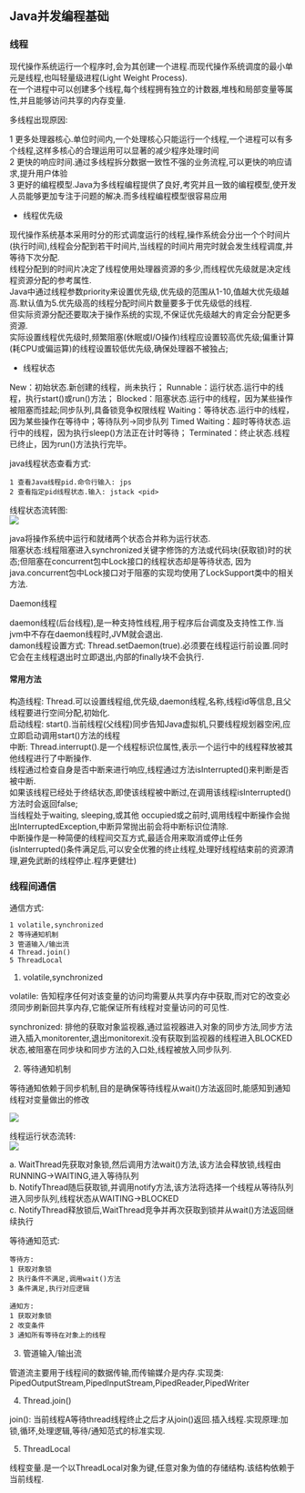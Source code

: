 ## Java并发编程基础

### 线程

现代操作系统运行一个程序时,会为其创建一个进程.而现代操作系统调度的最小单元是线程,也叫轻量级进程(Light Weight Process).    
在一个进程中可以创建多个线程,每个线程拥有独立的计数器,堆栈和局部变量等属性,并且能够访问共享的内存变量.

多线程出现原因:

1 更多处理器核心.单位时间内,一个处理核心只能运行一个线程,一个进程可以有多个线程,这样多核心的合理运用可以显著的减少程序处理时间    
2 更快的响应时间.通过多线程拆分数据一致性不强的业务流程,可以更快的响应请求,提升用户体验    
3 更好的编程模型.Java为多线程编程提供了良好,考究并且一致的编程模型,使开发人员能够更加专注于问题的解决.而多线程编程模型很容易应用

- 线程优先级

现代操作系统基本采用时分的形式调度运行的线程,操作系统会分出一个个时间片(执行时间),线程会分配到若干时间片,当线程的时间片用完时就会发生线程调度,并等待下次分配.    
线程分配到的时间片决定了线程使用处理器资源的多少,而线程优先级就是决定线程资源分配的参考属性.    
Java中通过线程参数priority来设置优先级,优先级的范围从1-10,值越大优先级越高.默认值为5.优先级高的线程分配时间片数量要多于优先级低的线程.    
但实际资源分配还要取决于操作系统的实现,不保证优先级越大的肯定会分配更多资源.    
实际设置线程优先级时,频繁阻塞(休眠或I/O操作)线程应设置较高优先级;偏重计算(耗CPU或偏运算)的线程设置较低优先级,确保处理器不被独占;    

- 线程状态

New：初始状态.新创建的线程，尚未执行；
Runnable：运行状态.运行中的线程，执行start()或run()方法；
Blocked：阻塞状态.运行中的线程，因为某些操作被阻塞而挂起;同步队列,具备锁竞争权限线程
Waiting：等待状态.运行中的线程，因为某些操作在等待中；等待队列->同步队列
Timed Waiting：超时等待状态.运行中的线程，因为执行sleep()方法正在计时等待；
Terminated：终止状态.线程已终止，因为run()方法执行完毕。

java线程状态查看方式:    
```
1 查看Java线程pid.命令行输入: jps    
2 查看指定pid线程状态.输入: jstack <pid>
```

线程状态流转图:    
![](https://img-blog.csdnimg.cn/235e29b1a10042c885e49a3145bc053a.png?x-oss-process=image/watermark,type_d3F5LXplbmhlaQ,shadow_50,text_Q1NETiBA5bCPYml0fg==,size_20,color_FFFFFF,t_70,g_se,x_16)

java将操作系统中运行和就绪两个状态合并称为运行状态.    
阻塞状态:线程阻塞进入synchronized关键字修饰的方法或代码块(获取锁)时的状态;但阻塞在concurrent包中Lock接口的线程状态却是等待状态,
因为java.concurrent包中Lock接口对于阻塞的实现均使用了LockSupport类中的相关方法.

Daemon线程

daemon线程(后台线程),是一种支持性线程,用于程序后台调度及支持性工作.当jvm中不存在daemon线程时,JVM就会退出.    
damon线程设置方式: Thread.setDaemon(true).必须要在线程运行前设置.同时它会在主线程退出时立即退出,内部的finally块不会执行.

#### 常用方法

构造线程: Thread.可以设置线程组,优先级,daemon线程,名称,线程id等信息,且父线程要进行空间分配,初始化.    
启动线程: start().当前线程(父线程)同步告知Java虚拟机,只要线程规划器空闲,应立即启动调用start()方法的线程    
中断: Thread.interrupt().是一个线程标识位属性,表示一个运行中的线程释放被其他线程进行了中断操作.    
线程通过检查自身是否中断来进行响应,线程通过方法isInterrupted()来判断是否被中断.    
如果该线程已经处于终结状态,即使该线程被中断过,在调用该线程isInterrupted()方法时会返回false;    
当线程处于waiting, sleeping,或其他 occupied或之前时,调用线程中断操作会抛出InterruptedException,中断异常抛出前会将中断标识位清除.    
中断操作是一种简便的线程间交互方式,最适合用来取消或停止任务(isInterrupted()条件满足后,可以安全优雅的终止线程,处理好线程结束前的资源清理,避免武断的线程停止.程序更健壮)


### 线程间通信

通信方式:    
```
1 volatile,synchronized    
2 等待通知机制    
3 管道输入/输出流    
4 Thread.join()    
5 ThreadLocal    

```

1. volatile,synchronized    

volatile: 告知程序任何对该变量的访问均需要从共享内存中获取,而对它的改变必须同步刷新回共享内存,它能保证所有线程对变量访问的可见性.

synchronized: 排他的获取对象监视器,通过监视器进入对象的同步方法,同步方法进入插入monitorenter,退出monitorexit.没有获取到监视器的线程进入BLOCKED状态,被阻塞在同步块和同步方法的入口处,线程被放入同步队列.


2. 等待通知机制    

等待通知依赖于同步机制,目的是确保等待线程从wait()方法返回时,能感知到通知线程对变量做出的修改

![](https://gimg2.baidu.com/image_search/src=http%3A%2F%2Fimg.136.la%2F20210904%2F72fd0c4f23104c138833d5bdea889187.jpg&refer=http%3A%2F%2Fimg.136.la&app=2002&size=f9999,10000&q=a80&n=0&g=0n&fmt=auto?sec=1658278772&t=92551ca647d3f03d837106d27c0cee8b)

线程运行状态流转:    
![](https://upload-images.jianshu.io/upload_images/9606149-2fcea95cc43cdfb8.png?imageMogr2/auto-orient/strip|imageView2/2/w/1168/format/webp)

a. WaitThread先获取对象锁,然后调用方法wait()方法,该方法会释放锁,线程由RUNNING->WAITING,进入等待队列    
b. NotifyThread随后获取锁,并调用notify方法,该方法将选择一个线程从等待队列进入同步队列,线程状态从WAITING->BLOCKED    
c. NotifyThread释放锁后,WaitThread竞争并再次获取到锁并从wait()方法返回继续执行 

等待通知范式:    

```
等待方:    
1 获取对象锁    
2 执行条件不满足,调用wait()方法    
3 条件满足,执行对应逻辑

通知方:    
1 获取对象锁    
2 改变条件    
3 通知所有等待在对象上的线程
```

3. 管道输入/输出流    

管道流主要用于线程间的数据传输,而传输媒介是内存.实现类:    
PipedOutputStream,PipedInputStream,PipedReader,PipedWriter

4. Thread.join()    

join(): 当前线程A等待thread线程终止之后才从join()返回.插入线程.实现原理:加锁,循环,处理逻辑,等待/通知范式的标准实现.

5. ThreadLocal  

线程变量.是一个以ThreadLocal对象为键,任意对象为值的存储结构.该结构依赖于当前线程.































